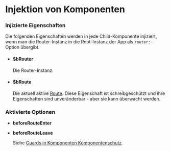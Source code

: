 # Injektion von Komponenten

### Injizierte Eigenschaften

Die folgenden Eigenschaften werden in jede Child-Komponente injiziert, wenn man die Router-Instanz in die Root-Instanz der App als `router:`-Option übergibt.

- #### $bRouter

  Die Router-Instanz.

- #### $bRoute

  Die aktuell aktive [Route](route-object.md). Diese Eigenschaft ist schreibgeschützt und ihre Eigenschaften sind unveränderbar - aber sie kann überwacht werden.

### Aktivierte Optionen

- **beforeRouteEnter**
- **beforeRouteLeave**

  Siehe [Guards in Komponenten Komponentenschutz](../advanced/navigation-guards.md#guards-in-komponenten).
